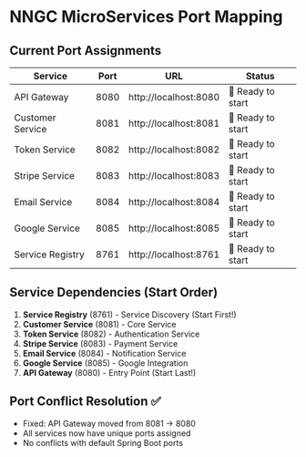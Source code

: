 # NNGC MicroServices Port Mapping

## Current Port Assignments

| Service           | Port | URL                                    | Status |
|-------------------|------|----------------------------------------|---------|
| API Gateway       | 8080 | http://localhost:8080                 | 🔧 Ready to start |
| Customer Service  | 8081 | http://localhost:8081                 | 🔧 Ready to start |
| Token Service     | 8082 | http://localhost:8082                 | 🔧 Ready to start |
| Stripe Service    | 8083 | http://localhost:8083                 | 🔧 Ready to start |
| Email Service     | 8084 | http://localhost:8084                 | 🔧 Ready to start |
| Google Service    | 8085 | http://localhost:8085                 | 🔧 Ready to start |
| Service Registry  | 8761 | http://localhost:8761                 | 🔧 Ready to start |

## Service Dependencies (Start Order)
1. **Service Registry** (8761) - Service Discovery (Start First!)
2. **Customer Service** (8081) - Core Service
3. **Token Service** (8082) - Authentication Service
4. **Stripe Service** (8083) - Payment Service
5. **Email Service** (8084) - Notification Service
6. **Google Service** (8085) - Google Integration
7. **API Gateway** (8080) - Entry Point (Start Last!)

## Port Conflict Resolution ✅
- Fixed: API Gateway moved from 8081 → 8080
- All services now have unique ports assigned
- No conflicts with default Spring Boot ports